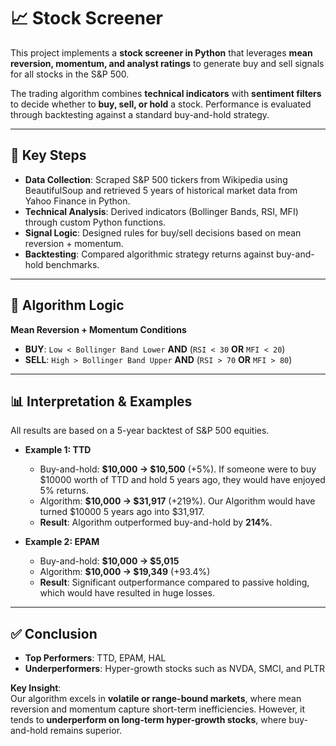 # 📈 Stock Screener

This project implements a **stock screener in Python** that leverages **mean reversion, momentum, and analyst ratings** to generate buy and sell signals for all stocks in the S&P 500.  

The trading algorithm combines **technical indicators** with **sentiment filters** to decide whether to **buy, sell, or hold** a stock. Performance is evaluated through backtesting against a standard buy-and-hold strategy.

---

## 🔑 Key Steps
- **Data Collection**: Scraped S&P 500 tickers from Wikipedia using BeautifulSoup and retrieved 5 years of historical market data from Yahoo Finance in Python.
- **Technical Analysis**: Derived indicators (Bollinger Bands, RSI, MFI) through custom Python functions.  
- **Signal Logic**: Designed rules for buy/sell decisions based on mean reversion + momentum.  
- **Backtesting**: Compared algorithmic strategy returns against buy-and-hold benchmarks.  

---

## 🧮 Algorithm Logic

**Mean Reversion + Momentum Conditions**  

- **BUY**: `Low < Bollinger Band Lower` **AND** (`RSI < 30` **OR** `MFI < 20`)  
- **SELL**: `High > Bollinger Band Upper` **AND** (`RSI > 70` **OR** `MFI > 80`)  

---

## 📊 Interpretation & Examples
All results are based on a 5-year backtest of S&P 500 equities.

- **Example 1: TTD**  
  - Buy-and-hold: **$10,000 → $10,500** (+5%). If someone were to buy $10000 worth of TTD and hold 5 years ago, they would have enjoyed 5% returns. 
  - Algorithm: **$10,000 → $31,917** (+219%). Our Algorithm would have turned $10000 5 years ago into $31,917.
  - **Result**: Algorithm outperformed buy-and-hold by **214%**.  

- **Example 2: EPAM**  
  - Buy-and-hold: **$10,000 → $5,015**  
  - Algorithm: **$10,000 → $19,349** (+93.4%)  
  - **Result**: Significant outperformance compared to passive holding, which would have resulted in huge losses.  

---

## ✅ Conclusion

- **Top Performers**: TTD, EPAM, HAL  
- **Underperformers**: Hyper-growth stocks such as NVDA, SMCI, and PLTR  

**Key Insight**:  
Our algorithm excels in **volatile or range-bound markets**, where mean reversion and momentum capture short-term inefficiencies. However, it tends to **underperform on long-term hyper-growth stocks**, where buy-and-hold remains superior.
